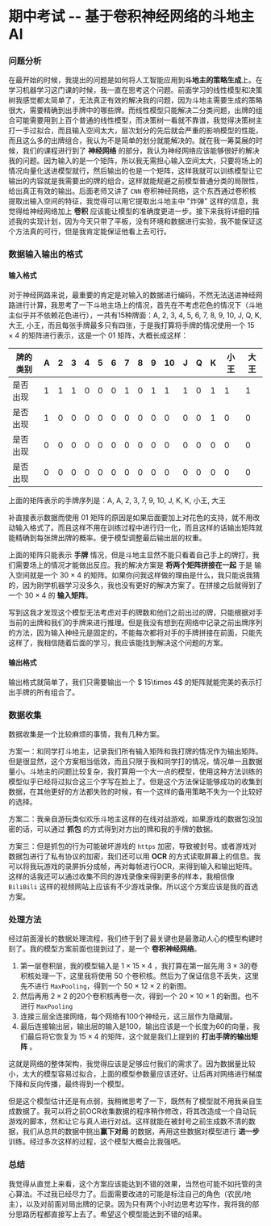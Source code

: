 # 期中考试 -- 基于卷积神经网络的斗地主AI

### 问题分析

在最开始的时候，我提出的问题是如何将人工智能应用到**斗地主的策略生成**上。在学习机器学习这门课的时候，我一直在思考这个问题。前面学习的线性模型和决策树我感觉都太简单了，无法真正有效的解决我的问题，因为斗地主需要生成的策略很大，需要精确到出手牌中的哪些牌。而线性模型只能解决二分类问题，出牌的组合可能需要用到上百个普通的线性模型，而决策树一看就不靠谱，我觉得决策树主打一手过拟合，而且输入空间太大，层次划分的先后就会严重的影响模型的性能，而且这么多的出牌组合，我认为不是简单的划分就能解决的。就在我一筹莫展的时候，我们的课程进行到了 **神经网络** 的部分，我认为神经网络应该能够很好的解决我的问题。因为输入的是一个矩阵，所以我无需担心输入空间太大，只要将场上的情况向量化送进模型就行，然后输出的也是一个矩阵，这样我就可以训练模型让它输出的内容就是我需要出的牌的组合，这样就能规避之前模型普通分类的局限性，给出真正有效的输出。后面老师又讲了 `CNN` 卷积神经网络，这个东西通过卷积核提取出输入空间的特征，我觉得可以用它提取出斗地主中 "炸弹" 这样的信息，我觉得给神经网络加上 **卷积** 应该能让模型的准确度更进一步。接下来我将详细的描述我的实现计划，因为今天只带了平板，没有环境和数据进行实验，我不能保证这个方法真的可行，但是我肯定能保证他看上去可行。

### 数据输入输出的格式

#### 输入格式

对于神经网路来说，最重要的肯定是对输入的数据进行编码，不然无法送进神经网路进行计算，我思考了一下斗地主场上的情况，首先在不考虑花色的情况下（斗地主似乎并不依赖花色进行），一共有15种牌面：A, 2, 3, 4, 5, 6, 7, 8, 9, 10, J, Q, K, 大王, 小王，而且每张手牌最多只有四张，于是我打算将手牌的情况使用一个 $15\times 4$ 的矩阵进行表示，这是一个 01 矩阵，大概长成这样：

| 牌的类别 | A    | 2    | 3    | 4    | 5    | 6    | 7    | 8    | 9    | 10   | J    | Q    | K    | 小王 | 大王 |
| -------- | ---- | ---- | ---- | ---- | ---- | ---- | ---- | ---- | ---- | ---- | ---- | ---- | ---- | ---- | ---- |
| 是否出现 | 1    | 1    | 1    | 0    | 0    | 0    | 1    | 0    | 1    | 1    | 1    | 0    | 1    | 1    | 1    |
| 是否出现 | 1    | 0    | 0    | 0    | 0    | 0    | 0    | 0    | 0    | 0    | 0    | 0    | 1    | 0    | 0    |
| 是否出现 | 0    | 0    | 0    | 0    | 0    | 0    | 0    | 0    | 0    | 0    | 0    | 0    | 0    | 0    | 0    |
| 是否出现 | 0    | 0    | 0    | 0    | 0    | 0    | 0    | 0    | 0    | 0    | 0    | 0    | 0    | 0    | 0    |

上面的矩阵表示的手牌序列是：A, A, 2, 3, 7, 9, 10, J, K, K, 小王, 大王

补直接表示数据而使用 01 矩阵的原因是如果后面要加上对花色的支持，就不用改动输入格式了。而且这样不用在训练过程中进行归一化，而且这样的话输出矩阵就能精确到每张牌出牌的概率。便于模型调整最后输出层的权重。

上面的矩阵只能表示 **手牌** 情况，但是斗地主显然不能只看着自己手上的牌打，我们需要场上的情况才能做出反应。我的解决方案是 **将两个矩阵拼接在一起** 于是 输入空间就是一个 $30\times 4$ 的矩阵。如果你问我这样做的理由是什么，我只能说我猜的，因为刚学机器学习没多久，我也没有更好的解决方案了。在拼接之后就得到了一个 $30\times 4$ 的 **输入矩阵**。

写到这我才发现这个模型无法考虑对手的牌数和他们之前出过的牌，只能根据对手当前的出牌和我们的手牌来进行推理。但是我没有想到在网络中记录之前出牌序列的方法，因为输入神经元是固定的，不能每次都将对手的手牌拼接在前面，只能先这样了，我相信随着后面的学习，我应该能找到解决这个问题的方案。

#### 输出格式

输出格式就简单了，我们只需要输出一个 $	15\times 4$ 的矩阵就能完美的表示打出手牌的所有组合了。

### 数据收集

数据收集是一个比较麻烦的事情，我有几种方案。

方案一：和同学打斗地主，记录我们所有输入矩阵和我打牌的情况作为输出矩阵。但是很显然，这个方案相当低效，而且只限于我和同学打的情况，情况单一且数据量小。斗地主的问题比较复杂，我打算用一个大一点的模型，使用这种方法训练的模型似乎已经将过拟合这三个字写在脸上了。但是这个方法保证能够成功的收集到数据，在其他更好的方法都失败的时候，有一个这样的备用策略不失为一个比较好的选择。

方案二：我亲自游玩类似欢乐斗地主这样的在线对战游戏，如果游戏的数据包没加密的话，可以通过 **抓包** 的方式得到对方出的牌和我的手牌的数据。

方案三：但是抓包的行为可能破坏游戏的 `https` 加密，导致被封号。或者游戏对数据包进行了私有协议的加密，我们还可以用 **OCR** 的方式读取屏幕上的信息。我可以将我玩游戏的录屏拆分成帧，再对每帧进行OCR，来得到输入和输出矩阵。这样的话我还可以通过收集不同的游戏录像来得到更多的样本，我相信像 `BiliBili` 这样的视频网站上应该有不少游戏录像。所以这个方案应该是我的首选方案。

### 处理方法

经过前面漫长的数据处理流程，我们终于到了最关键也是最激动人心的模型构建时刻了。我的模型方案前面也提到过了，是一个 **卷积神经网络**。

1. 第一层卷积层，我的模型输入是 $1\times 15\times 4$ ，我打算在第一层先用 $3\times 3$的卷积核处理一下，这里我将使用 50 个卷积核。然后为了保证信息不丢失，这里先不进行 `MaxPooling`，得到一个 $50\times 12 \times 2$ 的新图。
2. 然后再用 $2\times 2$ 的20个卷积核再卷一次，得到一个 $20\times 10\times 1$ 的新图。也不进行 `MaxPooling`
3. 连接三层全连接网络，每个网络有100个神经元，这三层作为隐藏层。
4. 最后连接输出层，输出层的输入是100，输出应该是一个长度为60的向量，我们最后将它恢复为 $15\times 4$ 的矩阵，这个就是我们上提到的 **打出手牌的输出矩阵** 。

这就是网络的整体架构，我觉得应该是足够应付我们的需求了。因为数据量比较小，太大的模型容易过拟合，上面的模型参数量应该还好。让后再对网络进行梯度下降和反向传播，最终得到一个模型。

但是这个模型估计还是有点弱，我稍微思考了一下，既然有了模型就不用我亲自生成数据了。我可以将之前OCR收集数据的程序稍作修改，将其改造成一个自动玩游戏的脚本，然和让它与真人进行对战。这样就能在被封号之前生成数不清的数据，我们从总共的数据中挑出**赢下对局** 的数据，再用这些数据对模型进行 **进一步** 训练。经过多次这样的过程，这个模型大概会比我强吧。

### 总结

我觉得从直觉上来看，这个方案应该能达到不错的效果，当然也可能不如托管的贪心算法。不过我已经尽力了。后面需要改进的可能是标注自己的角色（农民/地主），以及对前面对局出牌的记录。因为只有两个小时边思考边写作，我将我的部分思路历程都直接写上去了。希望这个模型能达到不错的结果。



